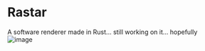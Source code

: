 # Rastar
A software renderer made in Rust... still working on it... hopefully
<br>
![image](https://github.com/user-attachments/assets/4bd4a748-ef46-4f23-ac6d-4a9067faf89f)
<br>
